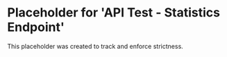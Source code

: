 ﻿# Placeholder for 'API Test - Statistics Endpoint'
This placeholder was created to track and enforce strictness.
